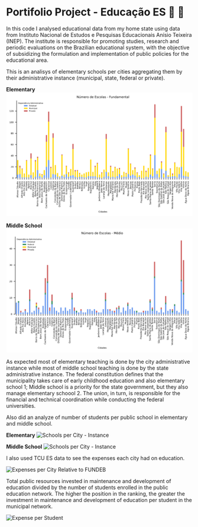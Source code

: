 # Portifolio Project - Educação ES :school_satchel: :memo:

In this code I analysed educational data from my home state using data from Instituto Nacional de Estudos e Pesquisas Educacionais Anísio Teixeira (INEP). The institute is responsible for promoting studies, research and periodic evaluations on the Brazilian educational system, with the objective of subsidizing the formulation and implementation of public policies for the educational area.

This is an analisys of elementary schools per cities aggregating them by their administrative instance (municipal, state, federal or private).

**Elementary**
![Schools per City - Instance](output/images/type_school_city_fundamental.png)

**Middle School**
![Schools per City - Instance](output/images/type_school_city_medio.png)

As expected most of elementary teaching is done by the city administrative instance while most of middle school teaching is done by the state administrative instance. The federal constitution defines that the municipality takes care of early childhood education and also elementary school 1; Middle school is a priority for the state government, but they also manage elementary schoool 2. The union, in turn, is responsible for the financial and technical coordination while conducting the federal universities.

Also did an analyze of number of students per public school in elementary and middle school.

**Elementary**
![Schools per City - Instance](output/images/ratio_student_per_school_fund.png)

**Middle School**
![Schools per City - Instance](output/images/ratio_student_per_school_medio.png)

I also used TCU ES data to see the expenses each city had on education.

![Expenses per City Relative to FUNDEB](output/images/despesas_educacionais.png)

Total public resources invested in maintenance and development of education divided by the number of students enrolled in the public education network. The higher the position in the ranking, the greater the investment in maintenance and development of education per student in the municipal network.

![Expense per Student](output/images/expernses_per_student_per_city.png)
